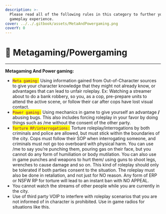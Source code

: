 ```yaml
---
description: >-
  Please read all of the following rules in this category to further your
  gameplay experience.
cover: ../../.gitbook/assets/MetaAndPowergaming.png
coverY: 0
---
```


# 🚫 Metagaming/Powergaming

****

**Metagaming And Power gaming:**

* <mark style="color:purple;">`Meta gaming:`</mark> Using information gained from Out-of-Character sources to give your character knowledge that they might not already know, or advantages that can lead to unfair roleplay. Ex: Watching a streamer about to do a bank robbery, so you, as a cop, pre-prepare units to attend the active scene, or follow their car after cops have lost visual contact.
* <mark style="color:purple;">`Power gaming:`</mark> Using mechanics in game to give yourself an advantage **/** abusing bugs. This also includes forcing roleplay in your favor by doing things such as /me without the consent of the other party.
* <mark style="color:purple;">`Torture RP/interrogations:`</mark> Torture roleplay/interrogations by both criminals and police are allowed, but must stick within the boundaries of the city. Cops must follow their SOP when interrogating someone, and criminals must not go too overboard with physical harm. You can use /me to say you’re punching them, pouring gas on their face, but you cannot do any form of humiliation or body mutilation. You can also use in game punches and weapons to hurt them/ using guns to shoot legs, wrenches to cause damage and so on. This kind of roleplay should only be tolerated if both parties consent to the situation. The roleplay must also be done in retaliation, and not just for NO reason. Any form of ERP or NSFW RP for torture will lead to an instant ban with NO APPEAL.
* You cannot watch the streams of other people while you are currently in the city.
* Use of third party VOIP to interfere with roleplay scenarios that you are not informed of in character is prohibited. Use in game radios for situations like this.
